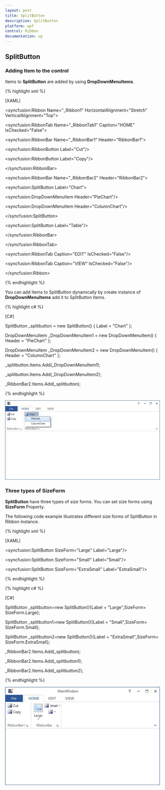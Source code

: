 ```yaml
---
layout: post
title: SplitButton
description: SplitButton
platform: wpf
control: Ribbon
documentation: ug
---
```

## SplitButton

### Adding Item to the control

Items to **SplitButton** are added by using **DropDownMenuItems**.

{% highlight xml %}

[XAML]

<syncfusion:Ribbon Name="_Ribbon1" HorizontalAlignment="Stretch" VerticalAlignment="Top">

<syncfusion:RibbonTab Name="_RibbonTab1" Caption="HOME"  IsChecked="False">

<syncfusion:RibbonBar Name="_RibbonBar1" Header="RibbonBar1">

<syncfusion:RibbonButton   Label="Cut"/>

<syncfusion:RibbonButton   Label="Copy"/>

</syncfusion:RibbonBar>

<syncfusion:RibbonBar Name="_RibbonBar2" Header="RibbonBar2">

<syncfusion:SplitButton Label="Chart">

<syncfusion:DropDownMenuItem Header="PieChart"/>

<syncfusion:DropDownMenuItem Header="ColumnChart"/>

</syncfusion:SplitButton>

<syncfusion:SplitButton Label="Table"/>

</syncfusion:RibbonBar>

</syncfusion:RibbonTab>

<syncfusion:RibbonTab Caption="EDIT"  IsChecked="False"/>

<syncfusion:RibbonTab Caption="VIEW"  IsChecked="False"/>

</syncfusion:Ribbon>

{% endhighlight %}

You can add Items to SplitButton dynamically by create instance of **DropDownMenuItems** add it to SplitButton Items.

{% highlight c# %}

[C#]

SplitButton _splitbutton = new SplitButton() { Label = "Chart" };

DropDownMenuItem _DropDownMenuItem1 = new DropDownMenuItem() { Header = "PieChart" };

DropDownMenuItem _DropDownMenuItem2 = new DropDownMenuItem() { Header = "ColumnChart" };

_splitbutton.Items.Add(_DropDownMenuItem1);

_splitbutton.Items.Add(_DropDownMenuItem2);

_RibbonBar2.Items.Add(_splitbutton);

{% endhighlight %}

![](SplitButton_images/SplitButton_img1.jpeg)


### Three types of SizeForm

**SplitButton** have three types of size forms. You can set size forms using **SizeForm** Property.

The following code example illustrates different size forms of SplitButton in Ribbon instance.

{% highlight xml %}

[XAML]

<syncfusion:SplitButton SizeForm="Large" Label="Large"/>

<syncfusion:SplitButton SizeForm="Small" Label="Small"/>

<syncfusion:SplitButton SizeForm="ExtraSmall" Label="ExtraSmall"/>

{% endhighlight %}

{% highlight c# %}

[C#]

SplitButton _splitbutton=new SplitButton(){Label = "Large",SizeForm= SizeForm.Large};

SplitButton _splitbutton1=new SplitButton(){Label = "Small",SizeForm= SizeForm.Small};

SplitButton _splitbutton2=new SplitButton(){Label = "ExtraSmall",SizeForm= SizeForm.ExtraSmall};

_RibbonBar2.Items.Add(_splitbutton);

_RibbonBar2.Items.Add(_splitbutton1);

_RibbonBar2.Items.Add(_splitbutton2);

{% endhighlight %}

![](SplitButton_images/SplitButton_img2.jpeg)

